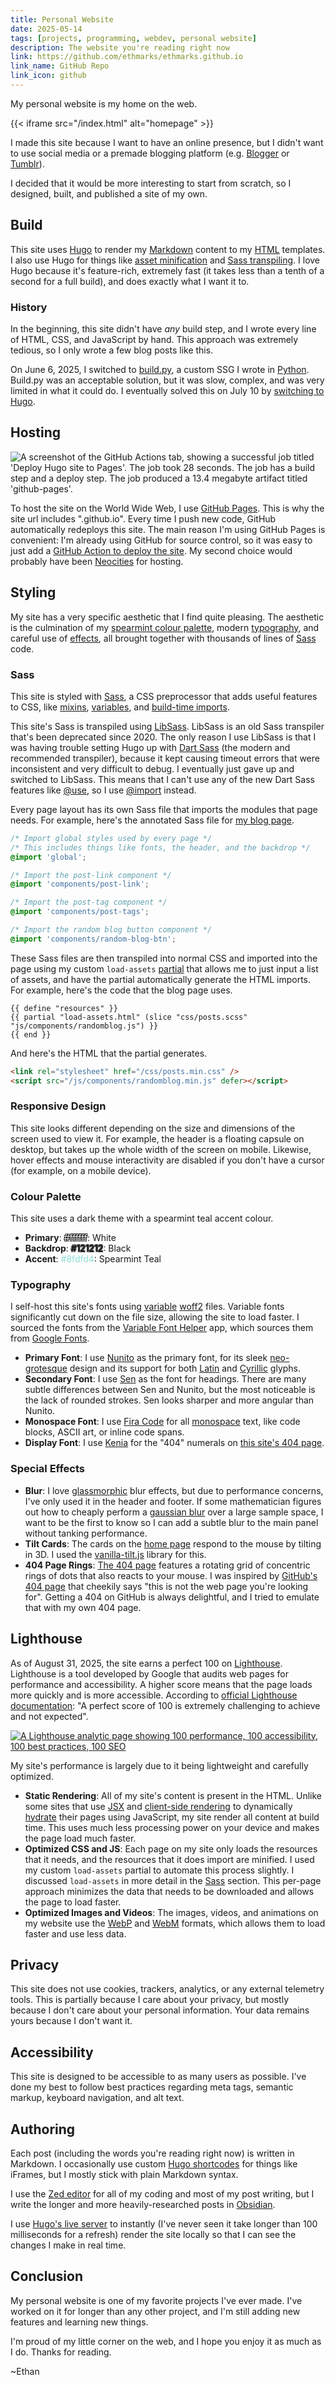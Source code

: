 ```yaml
---
title: Personal Website
date: 2025-05-14
tags: [projects, programming, webdev, personal website]
description: The website you're reading right now
link: https://github.com/ethmarks/ethmarks.github.io
link_name: GitHub Repo
link_icon: github
---
```


My personal website is my home on the web.

{{< iframe src="/index.html" alt="homepage" >}}

I made this site because I want to have an online presence, but I didn't want to use social media or a premade blogging platform (e.g. [Blogger](https://www.blogger.com) or [Tumblr](https://www.tumblr.com/)).

I decided that it would be more interesting to start from scratch, so I designed, built, and published a site of my own.

## Build

This site uses [Hugo](/blog/hugoswitch) to render my [Markdown](https://en.wikipedia.org/wiki/Markdown) content to my [HTML](https://en.wikipedia.org/wiki/HTML) templates. I also use Hugo for things like [asset minification](https://gohugo.io/functions/resources/minify/) and [Sass transpiling](https://gohugo.io/hugo-pipes/transpile-sass-to-css/). I love Hugo because it's feature-rich, extremely fast (it takes less than a tenth of a second for a full build), and does exactly what I want it to.

### History

In the beginning, this site didn't have *any* build step, and I wrote every line of HTML, CSS, and JavaScript by hand. This approach was extremely tedious, so I only wrote a few blog posts like this.

On June 6, 2025, I switched to [build.py](https://github.com/ethmarks/ethmarks.github.io/blob/b194fe064cbbc43dc714fbde7b27d47dfcad262f/build.py), a custom SSG I wrote in [Python](https://en.wikipedia.org/wiki/Python_(programming_language)). Build.py was an acceptable solution, but it was slow, complex, and was very limited in what it could do. I eventually solved this on July 10 by [switching to Hugo](/blog/hugoswitch).

## Hosting

![A screenshot of the GitHub Actions tab, showing a successful job titled 'Deploy Hugo site to Pages'. The job took 28 seconds. The job has a build step and a deploy step. The job produced a 13.4 megabyte artifact titled 'github-pages'.](~/gh_pages_workflow.webp)

To host the site on the World Wide Web, I use [GitHub Pages](https://pages.github.com/). This is why the site url includes ".github.io". Every time I push new code, GitHub automatically redeploys this site. The main reason I'm using GitHub Pages is convenient: I'm already using GitHub for source control, so it was easy to just add a [GitHub Action to deploy the site](https://github.com/ethmarks/ethmarks.github.io/blob/main/.github/workflows/hugo.yaml). My second choice would probably have been [Neocities](https://neocities.org/) for hosting.

## Styling

My site has a very specific aesthetic that I find quite pleasing. The aesthetic is the culmination of my [spearmint colour palette](#colour-palette), modern [typography](#typography), and careful use of [effects](#special-effects), all brought together with thousands of lines of [Sass](#sass) code.

### Sass

This site is styled with [Sass](https://en.wikipedia.org/wiki/Sass_(style_sheet_language)), a CSS preprocessor that adds useful features to CSS, like [mixins](https://sass-lang.com/documentation/at-rules/mixin/), [variables](https://sass-lang.com/documentation/variables/), and [build-time imports](https://sass-lang.com/documentation/at-rules/import/).

This site's Sass is transpiled using [LibSass](https://sass-lang.com/libsass/). LibSass is an old Sass transpiler that's been deprecated since 2020. The only reason I use LibSass is that I was having trouble setting Hugo up with [Dart Sass](https://sass-lang.com/dart-sass/) (the modern and recommended transpiler), because it kept causing timeout errors that were inconsistent and very difficult to debug. I eventually just gave up and switched to LibSass. This means that I can't use any of the new Dart Sass features like [@use](https://sass-lang.com/documentation/at-rules/use/), so I use [@import](https://sass-lang.com/documentation/at-rules/import/) instead.

Every page layout has its own Sass file that imports the modules that page needs. For example, here's the annotated Sass file for [my blog page](/blog).

```scss
/* Import global styles used by every page */
/* This includes things like fonts, the header, and the backdrop */
@import 'global';

/* Import the post-link component */
@import 'components/post-link';

/* Import the post-tag component */
@import 'components/post-tags';

/* Import the random blog button component */
@import 'components/random-blog-btn';
```

These Sass files are then transpiled into normal CSS and imported into the page using my custom `load-assets` [partial](https://gohugo.io/functions/partials/include/) that allows me to just input a list of assets, and have the partial automatically generate the HTML imports. For example, here's the code that the blog page uses.

```go-html-template
{{ define "resources" }}
{{ partial "load-assets.html" (slice "css/posts.scss" "js/components/randomblog.js") }}
{{ end }}
```

And here's the HTML that the partial generates.

```html
<link rel="stylesheet" href="/css/posts.min.css" />
<script src="/js/components/randomblog.min.js" defer></script>
```

### Responsive Design

This site looks different depending on the size and dimensions of the screen used to view it. For example, the header is a floating capsule on desktop, but takes up the whole width of the screen on mobile. Likewise, hover effects and mouse interactivity are disabled if you don't have a cursor (for example, on a mobile device).

### Colour Palette

This site uses a dark theme with a spearmint teal accent colour.

- **Primary**: <span style="color: #ffffff; text-shadow: -1px -1px 0 #000000, 1px -1px 0 #000000, -1px 1px 0 #000000, 1px 1px 0 #000000;">#ffffff</span>: White
- **Backdrop**: <span style="color: #121212; text-shadow: -1px -1px 0 #3c3c3c, 1px -1px 0 #3c3c3c, -1px 1px 0 #3c3c3c, 1px 1px 0 #3c3c3c;">#121212</span>: Black
- **Accent**: <span style="color: #8fdfd4;">#8fdfd4</span>: Spearmint Teal

### Typography

I self-host this site's fonts using [variable](https://fonts.google.com/knowledge/using_variable_fonts_on_the_web) [woff2](https://github.com/google/woff2) files. Variable fonts significantly cut down on the file size, allowing the site to load faster. I sourced the fonts from the [Variable Font Helper](https://variable-font-helper.web.app/) app, which sources them from [Google Fonts](https://fonts.google.com/).

- **Primary Font**: I use [Nunito](https://fonts.google.com/specimen/Nunito) as the primary font, for its sleek [neo-grotesque](https://fonts.google.com/knowledge/glossary/grotesque_neo_grotesque) design and its support for both [Latin](https://en.wikipedia.org/wiki/Latin_script) and [Cyrillic](https://en.wikipedia.org/wiki/Cyrillic_script) glyphs.
- **Secondary Font**: I use [Sen](https://fonts.google.com/specimen/Sen) as the font for headings. There are many subtle differences between Sen and Nunito, but the most noticeable is the lack of rounded strokes. Sen looks sharper and more angular than Nunito.
- **Monospace Font**: I use [Fira Code](https://fonts.google.com/specimen/Fira+Code) for all [monospace](https://fonts.google.com/knowledge/glossary/monospaced) text, like code blocks, ASCII art, or inline code spans.
- **Display Font**: I use [Kenia](https://fonts.google.com/specimen/Kenia) for the "404" numerals on [this site's 404 page](/404).

### Special Effects

- **Blur**: I love [glassmorphic](https://css.glass/) blur effects, but due to performance concerns, I've only used it in the header and footer. If some mathematician figures out how to cheaply perform a [gaussian blur](https://en.wikipedia.org/wiki/Gaussian_blur) over a large sample space, I want to be the first to know so I can add a subtle blur to the main panel without tanking performance.
- **Tilt Cards**: The cards on the [home page](/) respond to the mouse by tilting in 3D. I used the [vanilla-tilt.js](https://micku7zu.github.io/vanilla-tilt.js/) library for this.
- **404 Page Rings**: [The 404 page](/404) features a rotating grid of concentric rings of dots that also reacts to your mouse. I was inspired by [GitHub's 404 page](https://github.com/404) that cheekily says "this is not the web page you're looking for". Getting a 404 on GitHub is always delightful, and I tried to emulate that with my own 404 page.

## Lighthouse

As of August 31, 2025, the site earns a perfect 100 on [Lighthouse](https://developer.chrome.com/docs/lighthouse). Lighthouse is a tool developed by Google that audits web pages for performance and accessibility. A higher score means that the page loads more quickly and is more accessible. According to [official Lighthouse documentation](https://developer.chrome.com/docs/lighthouse/performance/performance-scoring): "A perfect score of 100 is extremely challenging to achieve and not expected".

[![A Lighthouse analytic page showing 100 performance, 100 accessibility, 100 best practices, 100 SEO](~/lighthouse-2025-08-31.webp)](https://pagespeed.web.dev/analysis?url=https%3A%2F%2Fethmarks.github.io%2F)

My site's performance is largely due to it being lightweight and carefully optimized.
- **Static Rendering**: All of my site's content is present in the HTML. Unlike some sites that use [JSX](https://react.dev/learn/writing-markup-with-jsx) and [client-side rendering](https://developer.mozilla.org/en-US/docs/Glossary/CSR) to dynamically [hydrate](https://en.wikipedia.org/wiki/Hydration_(web_development)) their pages using JavaScript, my site render all content at build time. This uses much less processing power on your device and makes the page load much faster.
- **Optimized CSS and JS**: Each page on my site only loads the resources that it needs, and the resources that it does import are minified. I used my custom `load-assets` partial to automate this process slightly. I discussed `load-assets` in more detail in the [Sass](#sass) section. This per-page approach minimizes the data that needs to be downloaded and allows the page to load faster.
- **Optimized Images and Videos**: The images, videos, and animations on my website use the [WebP](https://en.wikipedia.org/wiki/WebP) and [WebM](https://en.wikipedia.org/wiki/WebM) formats, which allows them to load faster and use less data.

## Privacy

This site does not use cookies, trackers, analytics, or any external telemetry tools. This is partially because I care about your privacy, but mostly because I don't care about your personal information. Your data remains yours because I don't want it.

## Accessibility

This site is designed to be accessible to as many users as possible. I've done my best to follow best practices regarding meta tags, semantic markup, keyboard navigation, and alt text.

## Authoring

Each post (including the words you're reading right now) is written in Markdown. I occasionally use custom [Hugo shortcodes](https://gohugo.io/content-management/shortcodes/) for things like iFrames, but I mostly stick with plain Markdown syntax.

I use the [Zed editor](~/switchingtozed) for all of my coding and most of my post writing, but I write the longer and more heavily-researched posts in [Obsidian](https://obsidian.md/).

I use [Hugo's live server](https://gohugo.io/commands/hugo_server/) to instantly (I've never seen it take longer than 100 milliseconds for a refresh) render the site locally so that I can see the changes I make in real time.

## Conclusion

My personal website is one of my favorite projects I've ever made. I've worked on it for longer than any other project, and I'm still adding new features and learning new things.

I'm proud of my little corner on the web, and I hope you enjoy it as much as I do. Thanks for reading.

~Ethan
